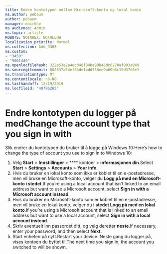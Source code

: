 ```yaml
---
title: Endre kontotypen mellom Microsoft-konto og lokal konto
ms.author: pebaum
author: pebaum
manager: mnirkhe
ms.audience: Admin
ms.topic: article
ROBOTS: NOINDEX, NOFOLLOW
localization_priority: Normal
ms.collection: Adm_O365
ms.custom:
- "3450"
- "9001449"
ms.openlocfilehash: 322e53e2a4ecd48f84be90b48dc0270af993a849
ms.sourcegitcommit: 802537a54ef8bde1bdd758ee9a60b6c19d37d6e1
ms.translationtype: MT
ms.contentlocale: nb-NO
ms.lasthandoff: 12/19/2019
ms.locfileid: "40796265"
---
```

# <a name="change-the-account-type-that-you-sign-in-with"></a><span data-ttu-id="6ecac-102">Endre kontotypen du logger på med</span><span class="sxs-lookup"><span data-stu-id="6ecac-102">Change the account type that you sign in with</span></span>

<span data-ttu-id="6ecac-103">Slik endrer du kontotypen du bruker til å logge på Windows 10:</span><span class="sxs-lookup"><span data-stu-id="6ecac-103">Here’s how to change the type of account you use to sign in to Windows 10:</span></span>

1. <span data-ttu-id="6ecac-104">Velg **Start** > **Innstillinger** > \*\*\*\* kontoer > **informasjonen din**.</span><span class="sxs-lookup"><span data-stu-id="6ecac-104">Select **Start** > **Settings** > **Accounts** > **Your info**.</span></span>
2. <span data-ttu-id="6ecac-105">Hvis du bruker en lokal konto som ikke er koblet til en e-postadresse, men vil bruke en Microsoft-konto, velger du **Logg på med en Microsoft-konto i stedet**.</span><span class="sxs-lookup"><span data-stu-id="6ecac-105">If you’re using a local account that isn't linked to an email address but want to use a Microsoft account, select **Sign in with a Microsoft account instead**.</span></span>
3. <span data-ttu-id="6ecac-106">Hvis du bruker en Microsoft-konto som er koblet til en e-postadresse, men vil bruke en lokal konto, velger du i **stedet Logg på med en lokal konto**.</span><span class="sxs-lookup"><span data-stu-id="6ecac-106">If you’re using a Microsoft account that is linked to an email address but want to use a local account, select **Sign in with a local account instead**.</span></span>
4. <span data-ttu-id="6ecac-107">Skriv eventuelt inn passordet ditt, og velg deretter **neste**.</span><span class="sxs-lookup"><span data-stu-id="6ecac-107">If necessary, enter your password, and then select **Next**.</span></span>
5. <span data-ttu-id="6ecac-108">Start enheten på nytt.</span><span class="sxs-lookup"><span data-stu-id="6ecac-108">Restart your device.</span></span> <span data-ttu-id="6ecac-109">Neste gang du logger på, vises kontoen du byttet til.</span><span class="sxs-lookup"><span data-stu-id="6ecac-109">The next time you sign in, the account you switched to will be shown.</span></span>